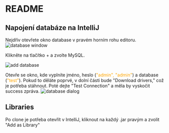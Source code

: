 # README #
## Napojení databáze na IntelliJ ##

Nejdřív otevřete okno database v pravém horním rohu editoru.
![database window](https://i.imgur.com/Oge1FHp.png "Database window")

Klikněte na tlačítko + a zvolte MySQL.

![add database](https://i.imgur.com/HHGLevG.png "add database")

Otevře se okno, kde vyplníte jméno, heslo (<span style="color:orange">"admin", "admin"</span>) a database (<span style="color:orange">"test"</span>).
Pokud to děláte poprvé, v dolní části bude "Download drivers," což je potřeba stáhnout. Poté dejte "Test Connection" a měla by vyskočit success zpráva.
![database dialog](https://i.imgur.com/Bd3kTEK.png "database dialog")

## Libraries ##
Po clone je potřeba otevřít v IntelliJ, kliknout na každý .jar pravým a zvolit "Add as Library"






